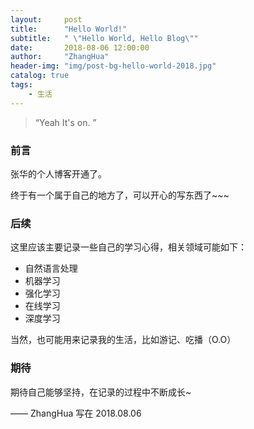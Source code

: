 ```yaml
---
layout:     post
title:      "Hello World!"
subtitle:   " \"Hello World, Hello Blog\""
date:       2018-08-06 12:00:00
author:     "ZhangHua"
header-img: "img/post-bg-hello-world-2018.jpg"
catalog: true
tags:
    - 生活
---
```


> “Yeah It's on. ”

### 前言

张华的个人博客开通了。

终于有一个属于自己的地方了，可以开心的写东西了~~~


### 后续

这里应该主要记录一些自己的学习心得，相关领域可能如下：

* 自然语言处理
* 机器学习
* 强化学习
* 在线学习
* 深度学习

当然，也可能用来记录我的生活，比如游记、吃播（O.O）


### 期待

期待自己能够坚持，在记录的过程中不断成长~

—— ZhangHua 写在 2018.08.06


